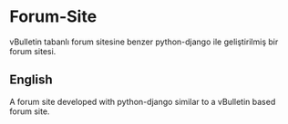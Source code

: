 # Forum-Site
vBulletin tabanlı forum sitesine benzer python-django ile geliştirilmiş bir forum sitesi.

## English

A forum site developed with python-django similar to a vBulletin based forum site.
